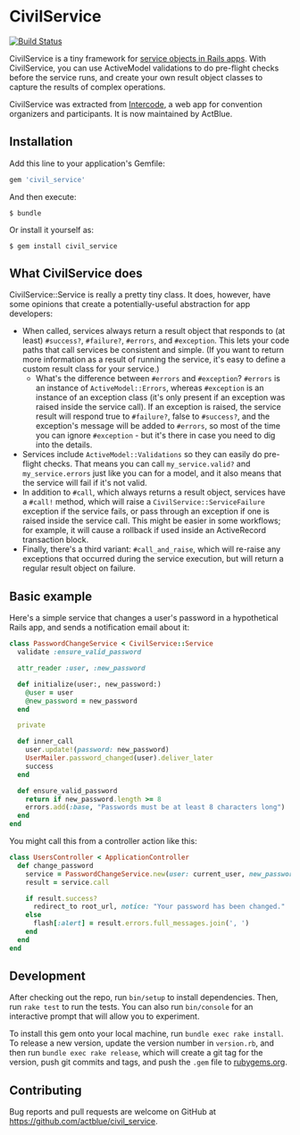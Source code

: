 # CivilService

[![Build Status](https://travis-ci.org/actblue/civil_service.svg?branch=master)](https://travis-ci.org/actblue/civil_service)

CivilService is a tiny framework for [service objects in Rails apps](https://hackernoon.com/service-objects-in-ruby-on-rails-and-you-79ca8a1c946e). With CivilService, you can use ActiveModel validations to do pre-flight checks before the service runs, and create your own result object classes to capture the results of complex operations.

CivilService was extracted from [Intercode](https://github.com/neinteractiveliterature/intercode), a web app for convention organizers and participants.  It is now maintained by ActBlue.

## Installation

Add this line to your application's Gemfile:

```ruby
gem 'civil_service'
```

And then execute:

    $ bundle

Or install it yourself as:

    $ gem install civil_service

## What CivilService does

CivilService::Service is really a pretty tiny class.  It does, however, have some opinions that create a potentially-useful abstraction for app developers:

* When called, services always return a result object that responds to (at least) `#success?`, `#failure?`, `#errors`, and `#exception`.  This lets your code paths that call services be consistent and simple.  (If you want to return more information as a result of running the service, it's easy to define a custom result class for your service.)
  * What's the difference between `#errors` and `#exception`?  `#errors` is an instance of `ActiveModel::Errors`, whereas `#exception` is an instance of an exception class (it's only present if an exception was raised inside the service call).  If an exception is raised, the service result will respond true to `#failure?`, false to `#success?`, and the exception's message will be added to `#errors`, so most of the time you can ignore `#exception` - but it's there in case you need to dig into the details.
* Services include `ActiveModel::Validations` so they can easily do pre-flight checks.  That means you can call `my_service.valid?` and `my_service.errors` just like you can for a model, and it also means that the service will fail if it's not valid.
* In addition to `#call`, which always returns a result object, services have a `#call!` method, which will raise a `CivilService::ServiceFailure` exception if the service fails, or pass through an exception if one is raised inside the service call.  This might be easier in some workflows; for example, it will cause a rollback if used inside an ActiveRecord transaction block.
* Finally, there's a third variant: `#call_and_raise`, which will re-raise any exceptions that occurred during the service execution, but will return a regular result object on failure.

## Basic example

Here's a simple service that changes a user's password in a hypothetical Rails app, and sends a
notification email about it:

```ruby
class PasswordChangeService < CivilService::Service
  validate :ensure_valid_password

  attr_reader :user, :new_password

  def initialize(user:, new_password:)
    @user = user
    @new_password = new_password
  end

  private

  def inner_call
    user.update!(password: new_password)
    UserMailer.password_changed(user).deliver_later
    success
  end

  def ensure_valid_password
    return if new_password.length >= 8
    errors.add(:base, "Passwords must be at least 8 characters long")
  end
end
```

You might call this from a controller action like this:

```ruby
class UsersController < ApplicationController
  def change_password
    service = PasswordChangeService.new(user: current_user, new_password: params[:password])
    result = service.call

    if result.success?
      redirect_to root_url, notice: "Your password has been changed."
    else
      flash[:alert] = result.errors.full_messages.join(', ')
    end
  end
end
```

## Development

After checking out the repo, run `bin/setup` to install dependencies. Then, run `rake test` to run the tests. You can also run `bin/console` for an interactive prompt that will allow you to experiment.

To install this gem onto your local machine, run `bundle exec rake install`. To release a new version, update the version number in `version.rb`, and then run `bundle exec rake release`, which will create a git tag for the version, push git commits and tags, and push the `.gem` file to [rubygems.org](https://rubygems.org).

## Contributing

Bug reports and pull requests are welcome on GitHub at https://github.com/actblue/civil_service.
